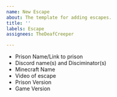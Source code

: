 ```yaml
---
name: New Escape
about: The template for adding escapes.
title: ''
labels: Escape
assignees: TheDeafCreeper

---
```


- Prison Name/Link to prison
- Discord name(s) and Disciminator(s)
- Minecraft Name
- Video of escape
- Prison Version
- Game Version
